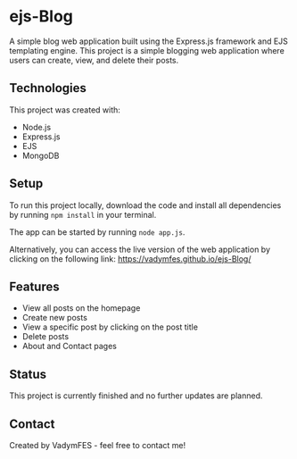 # ejs-Blog

A simple blog web application built using the Express.js framework and EJS templating engine.
This project is a simple blogging web application where users can create, view, and delete their posts.

## Technologies
This project was created with:

* Node.js
* Express.js
* EJS
* MongoDB

## Setup
To run this project locally, download the code and install all dependencies by running ```npm install``` in your terminal.

The app can be started by running ```node app.js```.

Alternatively, you can access the live version of the web application by clicking on the following link: https://vadymfes.github.io/ejs-Blog/

## Features
* View all posts on the homepage
* Create new posts
* View a specific post by clicking on the post title
* Delete posts
* About and Contact pages

## Status
This project is currently finished and no further updates are planned.

## Contact
Created by VadymFES - feel free to contact me!
